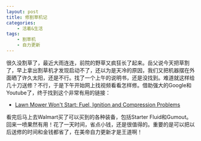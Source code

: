 ```yaml
---
layout: post
title: 修割草机记
categories:
    - 活着&生活
tags:
    - 割草机
    - 自力更新
---
```


很久没割草了，最近大雨连连，前院的野草又疯狂长了起来。岳父说今天把草割了，早上拿出割草机才发现启动不了，还以为是天冷的原因，我们又把机器摆在外面晒了许久太阳，还是不行。找了一个上午的说明书，还是没找到。难道就这样给几十刀送修？不行，于是下午开始网上找视频看看怎样修。借助强大的Google和Youtube了，终于找到这个非常有用的链接：

- [Lawn Mower Won't Start: Fuel, Ignition and Compression Problems](https://www.youtube.com/watch?v=qzkyFOq1NeE&index=1&list=PLa3_CGj9janQw_dBWFPB29UyZmchH8QvY&t=85s)

看完后马上去Walmart买了可以买到的各种装备，包括Starter Fluid和Gumout。回来一喷果然有用！花了一天时间，省点小钱，还是很值得的。重要的是可以把以后送修的时间和金钱都省了，在美帝自力更新才是王道啊！
